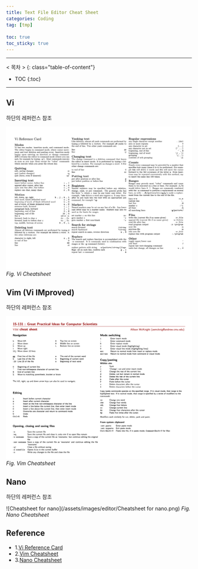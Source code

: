```yaml
---
title: Text File Editor Cheat Sheet
categories: Coding
tag: [tmp]

toc: true
toc_sticky: true
---
```


---
< 목차 >
{: class="table-of-content"}
* TOC
{:toc}
---

## Vi

하단의 레퍼런스 참조

![vi](/assets/images/editor/vi-ref.png)
*Fig. Vi Cheatsheet*


## Vim (Vi IMproved)

하단의 레퍼런스 참조

![vim-cheatsheet](/assets/images/editor/vim-cheatsheet.png)
*Fig. Vim Cheatsheet*

## Nano

하단의 레퍼런스 참조

![Cheatsheet for nano](/assets/images/editor/Cheatsheet for nano.png)
*Fig. Nano Cheatsheet*


## Reference

- 1.[Vi Reference Card](https://web.mit.edu/merolish/Public/vi-ref.pdf)
- 2.[Vim Cheatsheet](https://www.cs.cmu.edu/~15131/f17/topics/vim/vim-cheatsheet.pdf)
- 3.[Nano Cheatsheet](https://www.nano-editor.org/dist/latest/cheatsheet.html)
